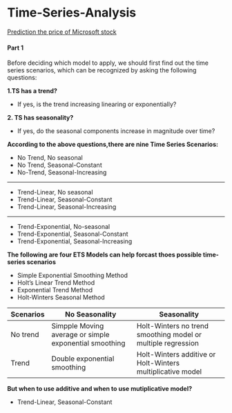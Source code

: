 # Time-Series-Analysis

[Prediction the price of Microsoft stock](Time_series_predict_microsoft.ipynb)

#### Part 1
Before deciding which model to apply, we should first find out the time series scenarios, which can be recognized by asking the following questions:

**1.TS has a trend?**

+ If yes, is the trend increasing linearing or exponentially?

**2. TS has seasonality?**

+ If yes, do the seasonal components increase in magnitude over time?


**According to the above questions,there are nine Time Series Scenarios:**

+ No Trend, No seasonal
+ No Trend, Seasonal-Constant
+ No-Trend, Seasonal-Increasing
---
+ Trend-Linear, No seasonal
+ Trend-Linear, Seasonal-Constant
+ Trend-Linear, Seasonal-Increasing
---
+ Trend-Exponential, No-seasonal
+ Trend-Exponential, Seasonal-Constant
+ Trend-Exponential, Seasonal-Increasing

**The following are four ETS Models can help forcast thoes possible time-series scenarios**

+ Simple Exponential Smoothing Method
+ Holt’s Linear Trend Method
+ Exponential Trend Method
+ Holt-Winters Seasonal Method

Scenarios | No Seasonality | Seasonality
--- | --- | ---
No trend | Simpple Moving average or simple exponential smoothing | Holt-Winters no trend smoothing model or multiple regression
Trend | Double exponential smoothing | Holt-Winters additive or Holt-Winters multiplicative model

**But when to use additive and when to use mutiplicative model?** 


+ Trend-Linear, Seasonal-Constant
